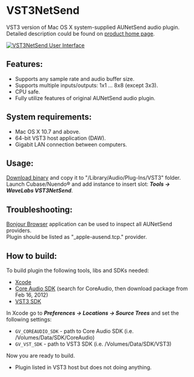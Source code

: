 VST3NetSend
===========

VST3 version of Mac OS X system-supplied AUNetSend audio plugin.   
Detailed description could be found on [product home page](http://www.wavelabs.com.ua).

[![VST3NetSend User Interface][i1]][a1]

Features:
---

* Supports any sample rate and audio buffer size.
* Supports multiple inputs/outputs: 1x1 ... 8x8 (except 3x3).
* CPU safe.
* Fully utilize features of original AUNetSend audio plugin.

System requirements:
---

* Mac OS X 10.7 and above.
* 64-bit VST3 host application (DAW).
* Gigabit LAN connection between computers.

Usage:
---

[Download binary](https://bitbucket.org/vgorloff/vst3netsend/downloads) and copy it to "/Library/Audio/Plug-Ins/VST3" folder.  
Launch Cubase/Nuendo® and add instance to insert slot: ***Tools -> WaveLabs VST3NetSend***.

Troubleshooting:
---

[Bonjour Browser](http://www.tildesoft.com) application can be used to inspect all AUNetSend providers.  
Plugin should be listed as "_apple-ausend.tcp." provider.

How to build:
---

To build plugin the following tools, libs and SDKs needed:  
  
* [Xcode](https://itunes.apple.com/en/app/xcode/id497799835?mt=12)
* [Core Audio SDK](https://developer.apple.com/downloads) (search for CoreAudio, then download package from Feb 16, 2012)
* [VST3 SDK](http://www.steinberg.net/en/company/developer.html)

In Xcode go to _**Preferences -> Locations -> Source Trees**_ and set the following settings:  

* `GV_COREAUDIO_SDK` - path to Core Audio SDK (i.e. /Volumes/Data/SDK/CoreAudio)
* `GV_VST_SDK` - path to VST3 SDK (i.e. /Volumes/Data/SDK/VST3)

Now you are ready to build.


* Plugin listed in VST3 host but does not doing anything.

[i1]: https://lh3.googleusercontent.com/-2xZW76umLhk/UWqcIuiObNI/AAAAAAAAAjw/KhTPd595M_c/s800/VST3NetSend_02.png (VST3NetSend User Interface)
[a1]: https://lh3.googleusercontent.com/-2xZW76umLhk/UWqcIuiObNI/AAAAAAAAAjw/KhTPd595M_c/s800/VST3NetSend_02.png (VST3NetSend User Interface)


